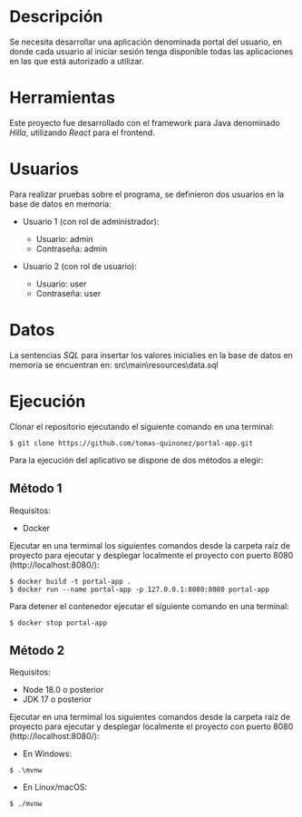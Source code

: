 # Descripción

Se necesita desarrollar una aplicación denominada portal del usuario, en donde cada
usuario al iniciar sesión tenga disponible todas las aplicaciones en las que está autorizado a
utilizar.

# Herramientas

Este proyecto fue desarrollado con el framework para Java denominado *Hilla*, utilizando *React* para el frontend.

# Usuarios

Para realizar pruebas sobre el programa, se definieron dos usuarios en la base de datos en memoria:

- Usuario 1 (con rol de administrador):
  - Usuario: admin
  - Contraseña: admin

- Usuario 2 (con rol de usuario):
  - Usuario: user
  - Contraseña: user

# Datos

La sentencias *SQL* para insertar los valores inicialies en la base de datos en memoria se encuentran en: src\main\resources\data.sql


# Ejecución

Clonar el repositorio ejecutando el siguiente comando en una terminal:

```
$ git clone https://github.com/tomas-quinonez/portal-app.git
```

Para la ejecución del aplicativo se dispone de dos métodos a elegir:

## Método 1

Requisitos:
-  Docker

Ejecutar en una termimal los siguientes comandos desde la carpeta raíz de proyecto para ejecutar y desplegar localmente el proyecto con puerto 8080 (http://localhost:8080/):

```
$ docker build -t portal-app .
$ docker run --name portal-app -p 127.0.0.1:8080:8080 portal-app
```

Para detener el contenedor ejecutar el siguiente comando en una terminal: 

```
$ docker stop portal-app
```

## Método 2

Requisitos:
-  Node 18.0 o posterior
-  JDK 17 o posterior

Ejecutar en una termimal los siguientes comandos desde la carpeta raíz de proyecto para ejecutar y desplegar localmente el proyecto con puerto 8080 (http://localhost:8080/):

- En Windows:
```
$ .\mvnw
```

- En Linux/macOS:
```
$ ./mvnw
```


